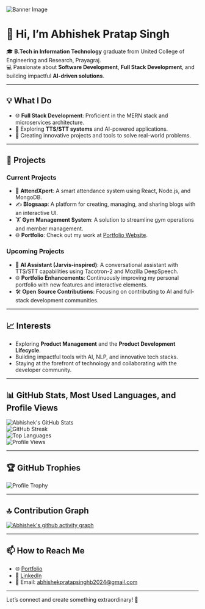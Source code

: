 ![Banner Image](https://camo.githubusercontent.com/9aa127e4ccc6105c73df89829816ebb18c2d629394b2ea8c8873a59a3af1cc71/68747470733a2f2f6d69722d73332d63646e2d63662e626568616e63652e6e65742f70726f6a6563745f6d6f64756c65732f6d61785f313230302f37393733313536383039373539392e356235306263613437373733352e6a7067)
# 👋 Hi, I’m Abhishek Pratap Singh  

🎓 **B.Tech in Information Technology** graduate from United College of Engineering and Research, Prayagraj.  
💻 Passionate about **Software Development**, **Full Stack Development**, and building impactful **AI-driven solutions**.  

---

## 💡 What I Do  
- 🌐 **Full Stack Development**: Proficient in the MERN stack and microservices architecture.  
- 🤖 Exploring **TTS/STT systems** and AI-powered applications.  
- 🎨 Creating innovative projects and tools to solve real-world problems.  

---

## 🔭 Projects  
### Current Projects  
- 🚀 **AttendXpert**: A smart attendance system using React, Node.js, and MongoDB.  
- ✍️ **Blogsaap**: A platform for creating, managing, and sharing blogs with an interactive UI.  
- 🏋️ **Gym Management System**: A solution to streamline gym operations and member management.  
- 🌐 **Portfolio**: Check out my work at [Portfolio Website](https://abhishekpratapsingh.netlify.app/).  

### Upcoming Projects  
- 🤖 **AI Assistant (Jarvis-inspired)**: A conversational assistant with TTS/STT capabilities using Tacotron-2 and Mozilla DeepSpeech.  
- 🌐 **Portfolio Enhancements**: Continuously improving my personal portfolio with new features and interactive elements.  
- 🛠 **Open Source Contributions**: Focusing on contributing to AI and full-stack development communities.  

---

## 📈 Interests  
- Exploring **Product Management** and the **Product Development Lifecycle**.  
- Building impactful tools with AI, NLP, and innovative tech stacks.  
- Staying at the forefront of technology and collaborating with the developer community.  

---

## 📊 GitHub Stats, Most Used Languages, and Profile Views

![Abhishek's GitHub Stats](https://github-readme-stats.vercel.app/api?username=abhishekpratapsinghbeter&show_icons=true&theme=radical)  </br>
![GitHub Streak](https://github-readme-streak-stats.herokuapp.com?user=abhishekpratapsinghbeter&theme=dark&card_width=555&card_height=225)</br>
![Top Languages](https://github-readme-stats.vercel.app/api/top-langs/?username=abhishekpratapsinghbeter&layout=compact&theme=radical)</br>
![Profile Views](https://komarev.com/ghpvc/?username=abhishekpratapsinghbeter&color=blueviolet)


---


## 🏆 GitHub Trophies
![Profile Trophy](https://github-profile-trophy.vercel.app/?username=abhishekpratapsinghbeter&theme=radical&no-frame=false&no-bg=false&margin-w=4)


---


## 🔝 Contribution Graph
[![Abhishek's github activity graph](https://github-readme-activity-graph.vercel.app/graph?username=abhishekpratapsinghbeter&bg_color=000000&color=0fb37c&line=0fb37c&point=0fb37c&area=true&hide_border=true)](https://github.com/ashutosh00710/github-readme-activity-graph)

---


## 📫 How to Reach Me

- 🌐 [Portfolio](http://abhishekpratapsingh.netlify.app/)
- 💼 [LinkedIn](www.linkedin.com/in/abhishek-pratap-singh-88523a207)  
- 📧 Email: [abhishekpratapsinghb2024@gmail.com](mailto:abhishekpratapsinghb2024@gmail.com)  

---

Let’s connect and create something extraordinary! 🚀  
